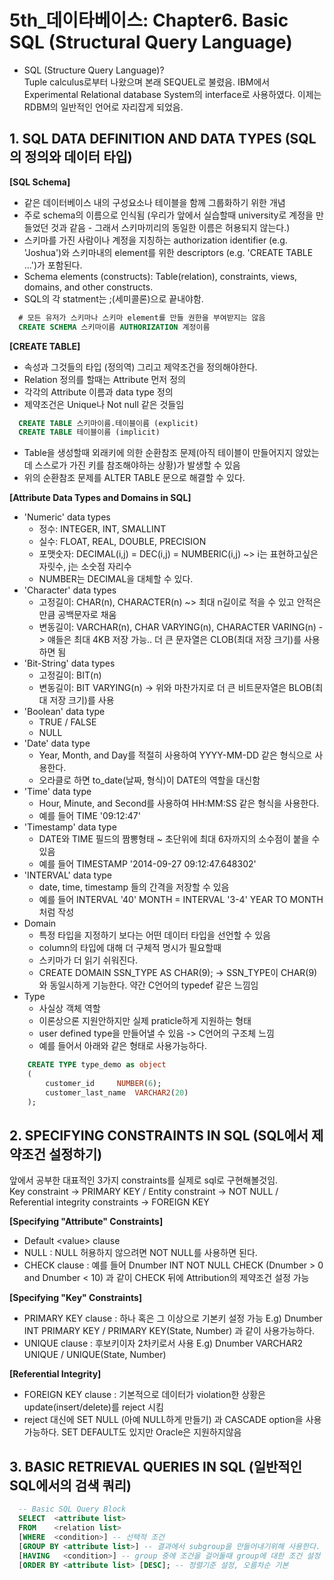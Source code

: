 # 5th_데이타베이스: Chapter6. Basic SQL (Structural Query Language)
- SQL (Structure Query Language)?   
Tuple calculus로부터 나왔으며 본래 SEQUEL로 불렸음. IBM에서 Experimental Relational database System의 interface로 사용하였다. 이제는 RDBM의 일반적인 언어로 자리잡게 되었음.

## 1. SQL DATA DEFINITION AND DATA TYPES (SQL의 정의와 데이터 타입)
**\[SQL Schema\]**   
- 같은 데이터베이스 내의 구성요소나 테이블을 함께 그룹화하기 위한 개념
- 주로 schema의 이름으로 인식됨 (우리가 앞에서 실습할때 university로 계정을 만들었던 것과 같음 - 그래서 스키마끼리의 동일한 이름은 허용되지 않는다.)
- 스키마를 가진 사람이나 계정을 지칭하는 authorization identifier (e.g. 'Joshua')와 스키마내의 element를 위한 descriptors (e.g. 'CREATE TABLE ...')가 포함된다.
- Schema elements (constructs): Table(relation), constraints, views, domains, and other constructs.
- SQL의 각 statment는 ;(세미콜론)으로 끝내야함.

```SQL
  # 모든 유저가 스키마나 스키마 element를 만들 권한을 부여받지는 않음
  CREATE SCHEMA 스키마이름 AUTHORIZATION 계정이름
```

**\[CREATE TABLE\]**   
- 속성과 그것들의 타입 (정의역) 그리고 제약조건을 정의해야한다.
- Relation 정의를 할때는 Attribute 먼저 정의
- 각각의 Attribute 이름과 data type 정의
- 제약조건은 Unique나 Not null 같은 것들임

```SQL
  CREATE TABLE 스키마이름.테이블이름 (explicit)
  CREATE TABLE 테이블이름 (implicit)
```
- Table을 생성할때 외래키에 의한 순환참조 문제(아직 테이블이 만들어지지 않았는데 스스로가 가진 키를 참조해야하는 상황)가 발생할 수 있음
- 위의 순환참조 문제를 ALTER TABLE 문으로 해결할 수 있다.

**\[Attribute Data Types and Domains in SQL\]**   
- 'Numeric' data types
    + 정수: INTEGER, INT, SMALLINT
    + 실수: FLOAT, REAL, DOUBLE, PRECISION
    + 포맷숫자: DECIMAL(i,j) = DEC(i,j) = NUMBERIC(i,j) ~> i는 표현하고싶은 자릿수, j는 소숫점 자리수
    + NUMBER는 DECIMAL을 대체할 수 있다.
- 'Character' data types
    + 고정길이: CHAR(n), CHARACTER(n) ~> 최대 n길이로 적을 수 있고 안적은 만큼 공백문자로 채움
    + 변동길이: VARCHAR(n), CHAR VARYING(n), CHARACTER VARING(n) -> 얘들은 최대 4KB 저장 가능.. 더 큰 문자열은 CLOB(최대 저장 크기)를 사용하면 됨
- 'Bit-String' data types
    + 고정길이: BIT(n)
    + 변동길이: BIT VARYING(n) -> 위와 마찬가지로 더 큰 비트문자열은 BLOB(최대 저장 크기)를 사용
- 'Boolean' data type
    + TRUE / FALSE
    + NULL
- 'Date' data type
    + Year, Month, and Day를 적절히 사용하여 YYYY-MM-DD 같은 형식으로 사용한다.
    + 오라클로 하면 to_date(날짜, 형식)이 DATE의 역할을 대신함
- 'Time' data type
    + Hour, Minute, and Second를 사용하여 HH:MM:SS 같은 형식을 사용한다.
    + 예를 들어 TIME '09:12:47'
- 'Timestamp' data type
    + DATE와 TIME 필드의 짬뽕형태 ~ 초단위에 최대 6자까지의 소수점이 붙을 수 있음
    + 예를 들어 TIMESTAMP '2014-09-27 09:12:47.648302'
- 'INTERVAL' data type
    + date, time, timestamp 들의 간격을 저장할 수 있음
    + 예를 들어 INTERVAL '40' MONTH = INTERVAL '3-4' YEAR TO MONTH 처럼 작성
- Domain
    + 특정 타입을 지정하기 보다는 어떤 데이터 타입을 선언할 수 있음
    + column의 타입에 대해 더 구체적 명시가 필요할때
    + 스키마가 더 읽기 쉬워진다.
    + CREATE DOMAIN SSN_TYPE AS CHAR(9); -> SSN_TYPE이 CHAR(9)와 동일시하게 기능한다. 약간 C언어의 typedef 같은 느낌임
- Type
    + 사실상 객체 역할
    + 이론상으론 지원안하지만 실제 praticle하게 지원하는 형태
    + user defined type을 만들어낼 수 있음 -> C언어의 구조체 느낌
    + 예를 들어서 아래와 같은 형태로 사용가능하다.
```SQL
    CREATE TYPE type_demo as object
    (
        customer_id     NUMBER(6);
        customer_last_name  VARCHAR2(20)
    );
```

## 2. SPECIFYING CONSTRAINTS IN SQL (SQL에서 제약조건 설정하기)
앞에서 공부한 대표적인 3가지 constraints를 실제로 sql로 구현해볼것임.   
Key constraint -> PRIMARY KEY / Entity constraint -> NOT NULL / Referential integrity constraints -> FOREIGN KEY

**\[Specifying "Attribute" Constraints\]**   
- Default \<value\> clause
- NULL : NULL 허용하지 않으려면 NOT NULL를 사용하면 된다.
- CHECK clause : 예를 들어 Dnumber INT NOT NULL CHECK (Dnumber > 0 and Dnumber < 10) 과 같이 CHECK 뒤에 Attribution의 제약조건 설정 가능

**\[Specifying "Key" Constraints\]**
- PRIMARY KEY clause : 하나 혹은 그 이상으로 기본키 설정 가능 E.g) Dnumber INT PRIMARY KEY / PRIMARY KEY(State, Number) 과 같이 사용가능하다.
- UNIQUE clause : 후보키이자 2차키로서 사용 E.g) Dnumber VARCHAR2 UNIQUE / UNIQUE(State, Number)

**\[Referential Integrity\]**
- FOREIGN KEY clause : 기본적으로 데이터가 violation한 상황은 update(insert/delete)를 reject 시킴
- reject 대신에 SET NULL (아예 NULL하게 만들기) 과 CASCADE option을 사용 가능하다. SET DEFAULT도 있지만 Oracle은 지원하지않음

## 3. BASIC RETRIEVAL QUERIES IN SQL (일반적인 SQL에서의 검색 쿼리)
```SQL
  -- Basic SQL Query Block
  SELECT  <attribute list>
  FROM    <relation list>
  [WHERE  <condition>] -- 선택적 조건
  [GROUP BY <attribute list>] -- 결과에서 subgroup을 만들어내기위해 사용한다.
  [HAVING   <condition>] -- group 중에 조건을 걸어둘때 group에 대한 조건 설정
  [ORDER BY <attribute list> [DESC]; -- 정렬기준 설정, 오름차순 기본
```

